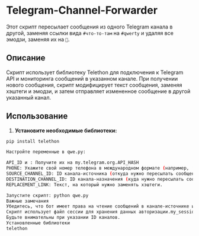 # Telegram-Channel-Forwarder
Этот скрипт пересылает сообщения из одного Telegram канала в другой, заменяя ссылки вида `#что-то-там` на `#qwerty` и удаляя все эмодзи, заменяя их на `🛑`.
## Описание

Скрипт использует библиотеку Telethon для подключения к Telegram API и мониторинга сообщений в указанном канале.  При получении нового сообщения, скрипт модифицирует текст сообщения, заменяя хэштеги и эмодзи, и затем отправляет измененное сообщение в другой указанный канал.

## Использование

1.  **Установите необходимые библиотеки:**

```bash
pip install telethon

Настройте переменные в qwe.py:

API_ID и : Получите их на my.telegram.org.API_HASH
PHONE: Укажите свой номер телефона в международном формате (например, ‘+79………’).
SOURCE_CHANNEL_ID: ID канала-источника (откуда нужно пересылать сообщения). Убедитесь, что ID начинается с , если это приватный канал.-100
DESTINATION_CHANNEL_ID: ID канала-назначения (куда нужно пересылать сообщения). Убедитесь, что ID начинается с , если это приватный канал.-100
REPLACEMENT_LINK: Текст, на который нужно заменять хэштеги.

Запустите скрипт: python qwe.py
Важные замечания
Убедитесь, что бот имеет права на чтение сообщений в канале-источнике и на отправку сообщений в канал-назначение.
Скрипт использует файл сессии для хранения данных авторизации.my_session
Будьте внимательны при указании ID каналов.
Установленные библиотеки
telethon
